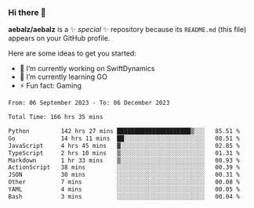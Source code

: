 ### Hi there 👋

**aebalz/aebalz** is a ✨ _special_ ✨ repository because its `README.md` (this file) appears on your GitHub profile.

Here are some ideas to get you started:

- 🔭 I’m currently working on SwiftDynamics
- 🌱 I’m currently learning GO
-  ⚡ Fun fact: Gaming
  
  <!--
- 👯 I’m looking to collaborate on ...
- 🤔 I’m looking for help with ...
- 💬 Ask me about ...
- 📫 How to reach me: ...
- 😄 Pronouns: ...
-->

<!--START_SECTION:waka-->

```txt
From: 06 September 2023 - To: 06 December 2023

Total Time: 166 hrs 35 mins

Python         142 hrs 27 mins █████████████████████▒░░░   85.51 %
Go             14 hrs 11 mins  ██░░░░░░░░░░░░░░░░░░░░░░░   08.51 %
JavaScript     4 hrs 45 mins   ▓░░░░░░░░░░░░░░░░░░░░░░░░   02.85 %
TypeScript     2 hrs 10 mins   ▒░░░░░░░░░░░░░░░░░░░░░░░░   01.31 %
Markdown       1 hr 33 mins    ▒░░░░░░░░░░░░░░░░░░░░░░░░   00.93 %
ActionScript   38 mins         ░░░░░░░░░░░░░░░░░░░░░░░░░   00.39 %
JSON           30 mins         ░░░░░░░░░░░░░░░░░░░░░░░░░   00.31 %
Other          7 mins          ░░░░░░░░░░░░░░░░░░░░░░░░░   00.08 %
YAML           4 mins          ░░░░░░░░░░░░░░░░░░░░░░░░░   00.05 %
Bash           3 mins          ░░░░░░░░░░░░░░░░░░░░░░░░░   00.04 %
```

<!--END_SECTION:waka-->
